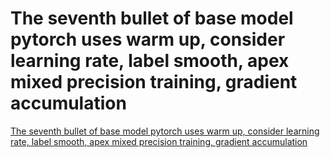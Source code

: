 # The seventh bullet of base model pytorch uses warm up, consider learning rate, label smooth, apex mixed precision training, gradient accumulation
[The seventh bullet of base model pytorch uses warm up, consider learning rate, label smooth, apex mixed precision training, gradient accumulation](https://aiwithcloud.com/2022/09/19/the_seventh_bullet_of_base_model_pytorch_uses_warm_up_consider_learning_rate_label_smooth_apex_mixed_precision_training_gradient_accumulation/)